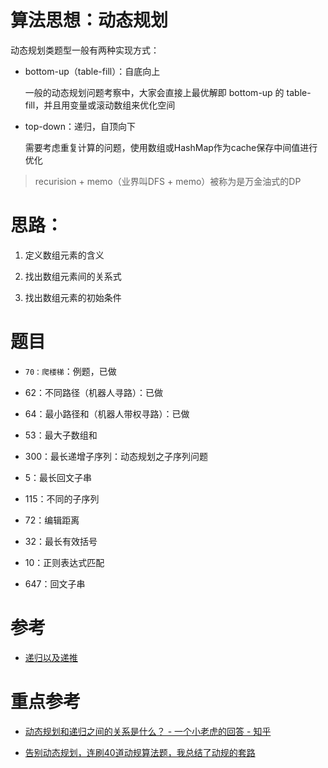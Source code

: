 # 算法思想：动态规划

动态规划类题型一般有两种实现方式：

- bottom-up（table-fill）：自底向上

    一般的动态规划问题考察中，大家会直接上最优解即 bottom-up 的 table-fill，并且用变量或滚动数组来优化空间

- top-down：递归，自顶向下

    需要考虑重复计算的问题，使用数组或HashMap作为cache保存中间值进行优化

> recurision + memo（业界叫DFS + memo）被称为是万金油式的DP

# 思路：

1. 定义数组元素的含义

2. 找出数组元素间的关系式

3. 找出数组元素的初始条件

# 题目

- `70：爬楼梯`：例题，已做

- 62：不同路径（机器人寻路）：已做

- 64：最小路径和（机器人带权寻路）：已做

- 53：最大子数组和

- 300：最长递增子序列：动态规划之子序列问题

- 5：最长回文子串

- 115：不同的子序列

- 72：编辑距离

- 32：最长有效括号

- 10：正则表达式匹配

- 647：回文子串

# 参考
- [递归以及递推](https://mp.weixin.qq.com/s?__biz=Mzg2NzA4MTkxNQ==&mid=2247485092&idx=1&sn=ff44f169aa57cac8a8e6595b7ff49ab8&chksm=ce404d70f937c466359711154f9e4e8982bfcc4607dc38f1bb1cd3e55beff5fa78b8100f2dbd&scene=178&cur_album_id=1683357166511980545#rd)

# 重点参考
- [动态规划和递归之间的关系是什么？ - 一个小老虎的回答 - 知乎](https://www.zhihu.com/question/410196236/answer/1373722221)

- [告别动态规划，连刷40道动规算法题，我总结了动规的套路](https://mp.weixin.qq.com/s?__biz=Mzg2NzA4MTkxNQ==&mid=2247486294&idx=1&sn=dd8968700d19ea8b1db29065dc2f7b01&chksm=ce404082f937c994444393163a2bf53f32e18f9a752aad610c3d4988f31c328cae203a84809b&scene=178&cur_album_id=1683357166511980545#rd)